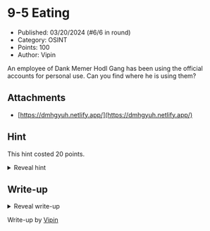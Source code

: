 # 9-5 Eating

- Published: 03/20/2024 (#6/6 in round)
- Category: OSINT
- Points: 100
- Author: Vipin

An employee of Dank Memer Hodl Gang has been using the official accounts for personal use. Can you find where he is using them?

## Attachments

- [https://dmhgyuh.netlify.app/](https://dmhgyuh.netlify.app/)

## Hint

This hint costed 20 points.

<details>
<summary>Reveal hint</summary>

Take a look at the roadmap, do you think the food has something to do with him using the official accounts?

</details>

## Write-up

<details>
<summary>Reveal write-up</summary>

Looking around the website, we see that towards the bottom of the roadmap there are a couple of food pictures.

We can reverse Google image search the second image to see it is from **Black Cow Fat Pig Pub & Steak

Looking at reviews on Google maps, we see [this](https://maps.app.goo.gl/xWX8fnYCaiugUhno8) Google review posted recently.

In that food review we see *ibb.co/5TpZYpq* and going to it shows a food image with the flag.

Flag: ```csd{h@d_en0ugh_y3t}```

</details>

Write-up by [Vipin](https://vipin.xyz)